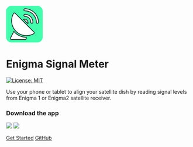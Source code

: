 
![](logo.png) 
# Enigma Signal Meter
[![License: MIT](https://img.shields.io/badge/License-MIT-purple.svg)](https://opensource.org/licenses/MIT)

Use your phone or tablet to align your satellite dish by reading signal levels from Enigma 1 or Enigma2 satellite receiver.

### Download the app
[![](https://github.com/shaxxx/Signalmeter2/raw/master/docs/appstore.png)](https://apps.apple.com/us/app/enigma-signal-meter/id1479557163?l=hr&ls=1)
[![](https://github.com/shaxxx/Signalmeter2/raw/master/docs/play.png)](https://play.google.com/store/apps/details?id=com.krkadoni.app.signalmeter)

[Get Started](gettingstarted.md)
[GitHub](https://github.com/shaxxx/Signalmeter2/)
